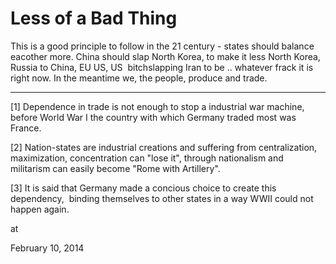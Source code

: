 # Less of a Bad Thing
This is a good principle to follow in the 21 century - states should balance eacother  more. China should slap North Korea, to make it less North Korea, Russia to China, EU US, US  bitchslapping Iran to be .. whatever frack it is right now. In the meantime we, the people, produce and trade.

---

[1] Dependence in trade is not enough to stop a industrial war machine, before World War I the country with which Germany traded most was France. 

[2] Nation-states are industrial creations and suffering from centralization, maximization, concentration can "lose it", through nationalism and militarism can easily become "Rome with Artillery". 

[3] It is said that Germany made a concious choice to create this dependency,  binding themselves to other states in a way WWII could not happen again. 








at

February 10, 2014















